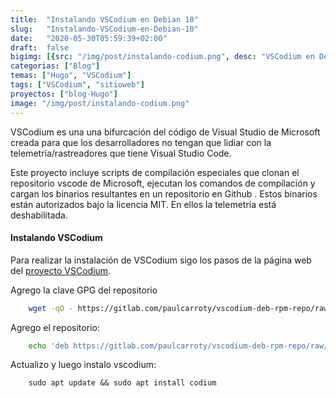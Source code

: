 ```yaml
---
title:  "Instalando VSCodium en Debian 10"
slug:   "Instalando-VSCodium-en-Debian-10"
date:   "2020-05-30T05:59:39+02:00"
draft:  false
bigimg: [{src: "/img/post/instalando-codium.png", desc: "VSCodium en Debian"}]
categorias: ["Blog"]
temas: ["Hugo", "VSCodium"]
tags: ["VSCodium", "sitioweb"]
proyectos: ["blog-Hugo"]
image: "/img/post/instalando-codium.png"
---
```

[comment]: # ({{< img src="/img/post/code.png" class="img-fluid imagenresponsive">}})
VSCodium es una una bifurcación del código de Visual Studio de Microsoft creada para que los desarrolladores no tengan que lidiar con la telemetría/rastreadores que tiene Visual Studio Code. 
<!--more-->
Este proyecto incluye scripts de compilación especiales que clonan el repositorio vscode de Microsoft, ejecutan los comandos de compilación y cargan los binarios resultantes en un repositorio en Github . Estos binarios están autorizados bajo la licencia MIT. En ellos la telemetría está deshabilitada.
#### Instalando VSCodium
Para realizar la instalación de VSCodium sigo los pasos de la página web del [proyecto VSCodium](https://vscodium.com/).

Agrego la clave GPG del repositorio
```bash
    wget -qO - https://gitlab.com/paulcarroty/vscodium-deb-rpm-repo/raw/master/pub.gpg | sudo apt-key add -
```
Agrego el repositorio:
```bash
    echo 'deb https://gitlab.com/paulcarroty/vscodium-deb-rpm-repo/raw/repos/debs/ vscodium main' | sudo tee --append /etc/apt/sources.list.d/vscodium.list
```
Actualizo y luego instalo vscodium:
```
    sudo apt update && sudo apt install codium
```

